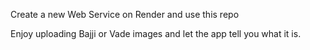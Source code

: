 Create a new Web Service on Render and use this repo

Enjoy uploading Bajji or Vade images and let the app tell you what it is.
